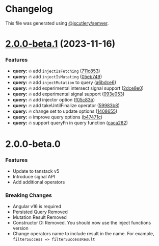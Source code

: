 # Changelog

This file was generated using [@jscutlery/semver](https://github.com/jscutlery/semver).

# [2.0.0-beta.1](https://github-personal/ngneat/query/compare/query-2.0.0-beta.0...query-2.0.0-beta.1) (2023-11-16)


### Features

* **query:** 🔥 add `injectIsFetching` ([711c853](https://github-personal/ngneat/query/commit/711c853b3628a80e2a519422a2c075b84d1ee336))
* **query:** 🔥 add `injectIsMutating` ([05eb749](https://github-personal/ngneat/query/commit/05eb7497edd427b4777fee65eb967fdb915f7f06))
* **query:** 🔥 add `injectMutation` to query ([a6bdce6](https://github-personal/ngneat/query/commit/a6bdce6c186218413b025524187ddc68c78abcb8))
* **query:** 🔥 add experimental intersect signal support ([2dce8e0](https://github-personal/ngneat/query/commit/2dce8e0b2e1d9703ded751db9becd8a35d68813c))
* **query:** 🔥 add experimental signal support ([093e053](https://github-personal/ngneat/query/commit/093e053f95a97d205fc0a73a2901dbca820b844e))
* **query:** 🔥 add injector option ([f05c83b](https://github-personal/ngneat/query/commit/f05c83bb2f6e05d1e3d66683f9377712512eb659))
* **query:** 🔥 add takeUntilFinalize operator ([59983b8](https://github-personal/ngneat/query/commit/59983b8360f98f8d519189fbd18a69a0e50c1b43))
* **query:** 🔥 change set to update options ([1408655](https://github-personal/ngneat/query/commit/140865563a312e972e5988057a8d229e0dd5a761))
* **query:** 🔥 improve query options ([b47471c](https://github-personal/ngneat/query/commit/b47471cba29253dece41fb83a13cf97534fcbfe6))
* **query:** 🔥 support queryFn in query function ([caca282](https://github-personal/ngneat/query/commit/caca282d20c96630fa6f7fe03eac4c348344d8b3))



# 2.0.0-beta.0

### Features

- Update to tanstack v5
- Introduce signal API
- Add additional operators

### Breaking Changes

- Angular v16 is required
- Persisted Query Removed
- Mutation Result Removed
- Constructor DI Removed. You should now use the inject functions version
- Change operators name to include result in the name. For example, `filterSuccess => filterSuccessResult`
